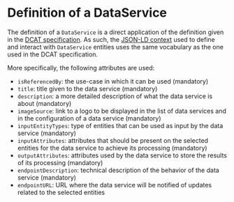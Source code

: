 # Definition of a DataService

The definition of a `DataService` is a direct application of the definition given in the [DCAT specification](https://www.w3.org/TR/vocab-dcat-3/#dcat-scope). As such, the [JSON-LD context](https://github.com/easy-global-market/ngsild-api-data-models/blob/master/dcat/jsonld-contexts/dcat.jsonld) used to define and interact with `DataService` entities uses the same vocabulary as the one used in the DCAT specification.

More specifically, the following attributes are used:
- `isReferencedBy`: the use-case in which it can be used (mandatory)
- `title`: title given to the data service (mandatory)
- `description`: a more detailed description of what the data service is about (mandatory)
- `imageSource`: link to a logo to be displayed in the list of data services and in the configuration of a data service (mandatory)
- `inputEntityTypes`: type of entities that can be used as input by the data service (mandatory)
- `inputAttributes`: attributes that should be present on the selected entities for the data service to achieve its processing (mandatory)
- `outputAttributes`: attributes used by the data service to store the results of its processing (mandatory)
- `endpointDescription`: technical description of the behavior of the data service (mandatory)
- `endpointURL`: URL where the data service will be notified of updates related to the selected entities